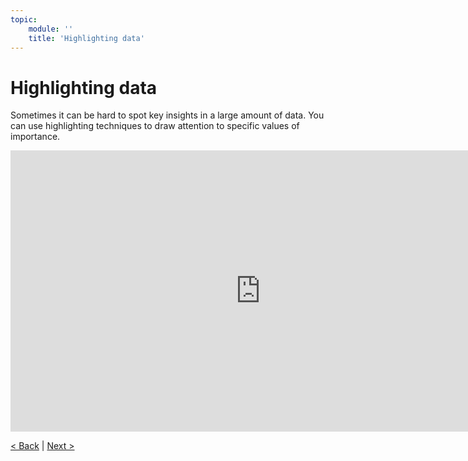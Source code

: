 ```yaml
---
topic:
    module: ''
    title: 'Highlighting data'
---
```


# Highlighting data

Sometimes it can be hard to spot key insights in a large amount of data. You can use highlighting techniques to draw attention to specific values of importance.

<iframe width="800" height="450" src="https://www.youtube.com/embed/yeJ7dtGxIhs" title="Highlighting data" frameborder="0" allow="accelerometer; autoplay; clipboard-write; encrypted-media; gyroscope; picture-in-picture" allowfullscreen></iframe>

[< Back](./02-03-derived-data.md) | [Next >](02-05-lab-explore-data.md)
